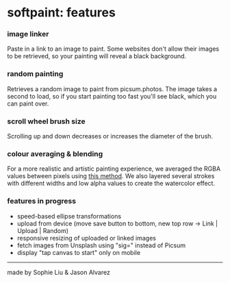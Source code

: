 softpaint: features
=================


### image linker

Paste in a link to an image to paint. Some websites don't allow their images to be retrieved, so your painting will reveal a black background.  

### random painting

Retrieves a random image to paint from picsum.photos. The image takes a second to load, so if you start painting too fast you'll see black, which you can paint over.

### scroll wheel brush size

Scrolling up and down decreases or increases the diameter of the brush.

### colour averaging & blending

For a more realistic and artistic painting experience, we averaged the RGBA values between pixels using [this method](https://sighack.com/post/averaging-rgb-colors-the-right-way). 
We also layered several strokes with different widths and low alpha values to create the watercolor effect.

### features in progress
- speed-based ellipse transformations
- upload from device (move save button to bottom, new top row -> Link | Upload | Random)
- responsive resizing of uploaded or linked images
- fetch images from Unsplash using "sig=" instead of Picsum
- display "tap canvas to start" only on mobile



-------------------

made by Sophie Liu & Jason Alvarez